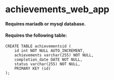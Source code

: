 # achievements_web_app
#### Requires mariadb or mysql database.
#### Requires the following table:
```
CREATE TABLE achievementsid (
    id int NOT NULL AUTO_INCREMENT,
    achievements varchar(255) NOT NULL,
    completion_date DATE NOT NULL,
    status varchar(255) NOT NULL,
    PRIMARY KEY (id)
); 
```
